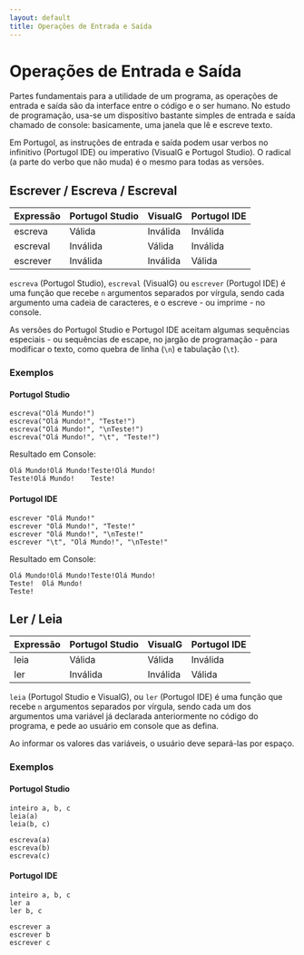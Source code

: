 ```yaml
---
layout: default
title: Operações de Entrada e Saída
---
```


# Operações de Entrada e Saída

Partes fundamentais para a utilidade de um programa, as operações de entrada e saída são da interface entre o código e o ser humano. No estudo de programação, usa-se um dispositivo bastante simples de entrada e saída chamado de console: basicamente, uma janela que lê e escreve texto. 

Em Portugol, as instruções de entrada e saída podem usar verbos no infinitivo (Portugol IDE) ou imperativo (VisualG e Portugol Studio). O radical (a parte do verbo que não muda) é o mesmo para todas as versões.

## Escrever / Escreva / Escreval

| Expressão | Portugol Studio | VisualG   | Portugol IDE   |
|-----------|-----------------|-----------|----------------|
| escreva   | Válida          | Inválida  | Inválida       |
| escreval  | Inválida        | Válida    | Inválida       |
| escrever  | Inválida        | Inválida  | Válida         |

`escreva` (Portugol Studio), `escreval` (VisualG) ou `escrever` (Portugol IDE) é uma função que recebe `n` argumentos separados por vírgula, sendo cada argumento uma cadeia de caracteres, e o escreve - ou imprime - no console.

As versões do Portugol Studio e Portugol IDE aceitam algumas sequências especiais - ou sequências de escape, no jargão de programação - para modificar o texto, como quebra de linha (`\n`) e tabulação (`\t`). 

### Exemplos

#### Portugol Studio

    escreva("Olá Mundo!")
    escreva("Olá Mundo!", "Teste!")
    escreva("Olá Mundo!", "\nTeste!")
    escreva("Olá Mundo!", "\t", "Teste!")

Resultado em Console:

    Olá Mundo!Olá Mundo!Teste!Olá Mundo!
    Teste!Olá Mundo!	Teste!

#### Portugol IDE

    escrever "Olá Mundo!"
    escrever "Olá Mundo!", "Teste!"
    escrever "Olá Mundo!", "\nTeste!"
    escrever "\t", "Olá Mundo!", "\nTeste!"

Resultado em Console:

    Olá Mundo!Olá Mundo!Teste!Olá Mundo!
    Teste!	Olá Mundo!
    Teste!

## Ler / Leia

| Expressão | Portugol Studio | VisualG   | Portugol IDE   |
|-----------|-----------------|-----------|----------------|
| leia      | Válida          | Válida    | Inválida       |
| ler       | Inválida        | Inválida  | Válida         |

`leia` (Portugol Studio e VisualG), ou `ler` (Portugol IDE) é uma função que recebe `n` argumentos separados por vírgula, sendo cada um dos argumentos uma variável já declarada anteriormente no código do programa, e pede ao usuário em console que as defina. 

Ao informar os valores das variáveis, o usuário deve separá-las por espaço.

### Exemplos

#### Portugol Studio

    inteiro a, b, c
    leia(a)
    leia(b, c)

    escreva(a)
    escreva(b)
    escreva(c)

#### Portugol IDE

    inteiro a, b, c
    ler a
    ler b, c

    escrever a
    escrever b
    escrever c